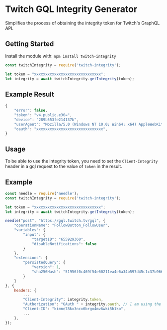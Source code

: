 # Twitch GQL Integrity Generator
Simplifies the process of obtaining the integrity token for Twitch's GraphQL API.

## Getting Started

Install the module with: `npm install twitch-integrity`

```javascript
const twitchIntegrity = require('twitch-integrity');

let token = "xxxxxxxxxxxxxxxxxxxxxxxxxxxxxx";
let integrity = await twitchIntegrity.getIntegrity(token);
```

## Example Result
```javascript
{
    "error": false,
    "token": "v4.public.e30=",
    "device": "289b553fe214137b",
    "userAgent": "Mozilla/5.0 (Windows NT 10.0; Win64; x64) AppleWebKit/537.36 (KHTML, like Gecko) Chrome/105.0.0.0 Safari/537.36",
    "oauth": "xxxxxxxxxxxxxxxxxxxxxxxxxxxxxx",
}
```

## Usage
To be able to use the integrity token, you need to set the `Client-Integrity` header in a gql request to the value of `token` in the result.

## Example
```javascript
const needle = require('needle');
const twitchIntegrity = require('twitch-integrity');

let token = "xxxxxxxxxxxxxxxxxxxxxxxxxxxxxx";
let integrity = await twitchIntegrity.getIntegrity(token);

needle("post", "https://gql.twitch.tv/gql", {
    "operationName": "FollowButton_FollowUser",
    "variables": {
        "input": {
            "targetID": "655929360",
            "disableNotifications": false
        }
    },
    "extensions": {
        "persistedQuery": {
            "version": 1,
            "sha256Hash": "51956f0c469f54e60211ea4e6a34b597d45c1c37b9664d4b62096a1ac03be9e6"
        }
    }
}, {
    headers: {
        ...
        "Client-Integrity": integrity.token,
        "Authorization": "OAuth " + integrity.oauth, // I am using the oauth token from the result, it ensures that the correct oauth token is used
        "Client-ID": "kimne78kx3ncx6brgo4mv6wki5h1ko",
        ...
    },
});
```
